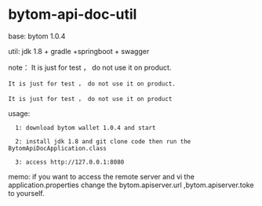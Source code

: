 # bytom-api-doc-util


base: bytom 1.0.4

util: jdk 1.8 + gradle +springboot + swagger

note：
    It is just for test ， do not use it on product. 
    
    It is just for test ， do not use it on product.
    
    It is just for test ， do not use it on product



usage:

      1: download bytom wallet 1.0.4 and start

      2: install jdk 1.8 and git clone code then run the BytomApiDocApplication.class
      
      3: access http://127.0.0.1:8080 



memo:
    if you want to access the remote server  and vi the  application.properties change the bytom.apiserver.url ,bytom.apiserver.toke to yourself.
    
